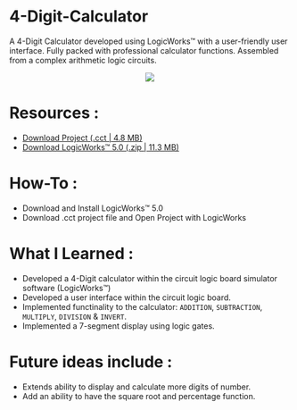 # 4-Digit-Calculator
A 4-Digit Calculator developed using LogicWorks™ with a user-friendly user interface. Fully packed with professional calculator functions. Assembled from a complex arithmetic logic circuits. 


<p align="center">
  <img src="https://bellmcp.github.io/img/Projects_Calculator.jpg" />
</p>


# Resources :

* [Download Project (.cct | 4.8 MB)](https://bellmcp.github.io/work/Calculator.cct)
* [Download LogicWorks™ 5.0 (.zip | 11.3 MB)](https://bellmcp.github.io/work/LogicWorks5.zip)

# How-To :

* Download and Install LogicWorks™ 5.0
* Download .cct project file and Open Project with LogicWorks

# What I Learned :

* Developed a 4-Digit calculator within the circuit logic board simulator software (LogicWorks™)
* Developed a user interface within the circuit logic board.
* Implemented functinality to the calculator: `ADDITION`, `SUBTRACTION`, `MULTIPLY`, `DIVISION` & `INVERT`.
* Implemented a 7-segment display using logic gates.

# Future ideas include :

* Extends ability to display and calculate more digits of number.
* Add an ability to have the square root and percentage function.
